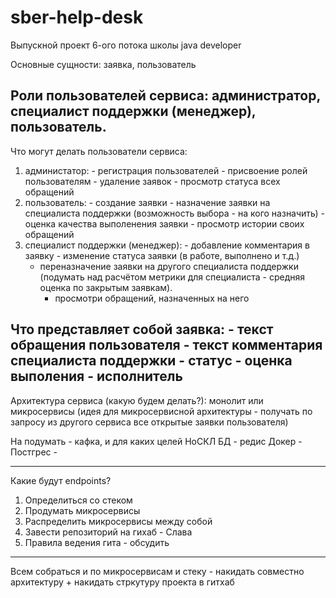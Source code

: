 # sber-help-desk
Выпускной проект 6-ого потока школы java developer


Основные сущности: заявка, пользователь

Роли пользователей сервиса: администратор, специалист поддержки (менеджер), пользователь.
------------------------------------------------------------------------------------------------
Что могут делать пользователи сервиса:
1. администатор:
        - регистрация пользователей
        - присвоение ролей пользователям
        - удаление заявок
        - просмотр статуса всех обращений
2. пользователь:
        - создание заявки
        - назначение заявки на специалиста поддержки (возможность выбора - на кого назначить)
        - оценка качества выполенения заявки
        - просмотр истории своих обращений
3. специалист поддержки (менеджер):
        - добавление комментария в заявку
        - изменение статуса заявки (в работе, выполнено и т.д.)
	- переназначение заявки на другого специалиста поддержки
        (подумать над расчётом метрики для специалиста - средняя оценка по закрытым заявкам).
        - просмотри обращений, назначенных на него

Что представляет собой заявка:
    - текст обращения пользователя
    - текст комментария специалиста поддержки
    - статус
    - оценка выполения
    - исполнитель
------------------------------------------------------------------------------------------------

Архитектура сервиса (какую будем делать?): монолит или микросервисы (идея для микросервисной архитектуры - получать по запросу из другого сервиса все открытые заявки пользователя)

На подумать - кафка, и для каких целей
НоСКЛ БД - редис
Докер - 
Постгрес - 

------------------------------------------------------------------------------------------------

Какие будут endpoints?


1. Определиться со стеком
2. Продумать микросервисы
3. Распределить микросервисы между собой
4. Завести репозиторий на гихаб - Слава
5. Правила ведения гита - обсудить

____

Всем собраться и по микросервисам и стеку - накидать совместно архитектуру + накидать стркутуру проекта в гитхаб
